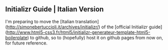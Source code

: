 ## Initializr Guide | Italian Version
I'm preparing to move the [Italian translation] (http://simonebertuccioli.it/archives/initializr/) of the [official Initializr guide] (http://www.html5-css3.fr/html5/initializr-generateur-template-html5-boilerplate) to github, so to (hopefully) host it on github pages from now on, for future reference.
